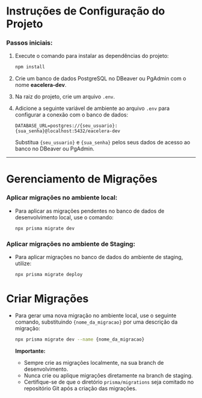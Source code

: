 # Instruções de Configuração do Projeto

### Passos iniciais: 

1. Execute o comando para instalar as dependências do projeto:
   ```bash
   npm install
   ```

2. Crie um banco de dados PostgreSQL no DBeaver ou PgAdmin com o nome **eacelera-dev**.

3. Na raiz do projeto, crie um arquivo `.env`.

4. Adicione a seguinte variável de ambiente ao arquivo `.env` para configurar a conexão com o banco de dados:
   ```env
   DATABASE_URL=postgres://{seu_usuario}:{sua_senha}@localhost:5432/eacelera-dev
   ```
   Substitua `{seu_usuario}` e `{sua_senha}` pelos seus dados de acesso ao banco no DBeaver ou PgAdmin.

---

# Gerenciamento de Migrações

### Aplicar migrações no ambiente local:

- Para aplicar as migrações pendentes no banco de dados de desenvolvimento local, use o comando:
   ```bash
   npx prisma migrate dev
   ```

### Aplicar migrações no ambiente de Staging:

- Para aplicar migrações no banco de dados do ambiente de staging, utilize:
   ```bash
   npx prisma migrate deploy
   ```

# Criar Migrações

- Para gerar uma nova migração no ambiente local, use o seguinte comando, substituindo `{nome_da_migracao}` por uma descrição da migração:
   ```bash
   npx prisma migrate dev --name {nome_da_migracao}
   ```

   **Importante:**
   - Sempre crie as migrações localmente, na sua branch de desenvolvimento. 
   - Nunca crie ou aplique migrações diretamente na branch de staging.
   - Certifique-se de que o diretório `prisma/migrations` seja comitado no repositório Git após a criação das migrações.
